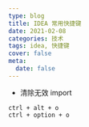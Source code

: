 ```yaml
---
type: blog
title: IDEA 常用快捷键
date: 2021-02-08
categories: 技术
tags: idea, 快捷键
cover: false
meta:
  date: false
---
```




- 清除无效 import

```
ctrl + alt + o
ctrl + option + o
```

